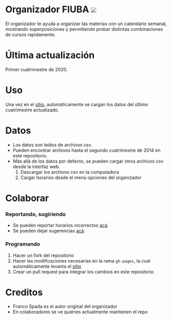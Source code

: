 # Organizador FIUBA <img src="https://img.shields.io/badge/cuatri-1Q2020-success" />

El organizador te ayuda a organizar las materias con un calendario semanal, mostrando superposiciones y permitiendo probar distintas combinaciones de cursos rapidamente.

# Última actualización

Primer cuatrimestre de 2020.

# Uso

Una vez en el [sitio](https://verosupervero.github.io/organizador-fiuba/), automáticamente se cargan los datos del último cuatrimestre actualizado.

# Datos

- Los datos son leídos de archivos csv.
- Pueden encontrar archivos hasta el segundo cuatrimestre de 2014 en este repositorio.
- Más allá de los datos por defecto, se pueden cargar otros archivos csv desde la interfaz web.
    1. Descargar los archivos csv en la computadora
    1. Cargar horarios desde el menú opciones del organizador

# Colaborar

### Reportando, sugiriendo

- Se pueden reportar horarios incorrectos [acá](https://github.com/lugfi/organizador-fiuba/issues/new?title=[CARRERAS][CÓDIGO][CURSO]&labels=horarios).
- Se pueden dejar sugerencias [acá](https://github.com/lugfi/organizador-fiuba/issues/new?labels=sugerencias).

### Programando

1. Hacer un fork del repositorio
1. Hacer las modificaciones necesarias en la rama `gh-pages`, la cual automáticamente levanta el [sitio](https://verosupervero.github.io/organizador-fiuba/)
1. Crear un pull request para integrar los cambios en este repositorio

# Creditos

- Franco Spada es el autor original del organizador
- En colaboradores se ve quiénes actualmente mantienen el repo
